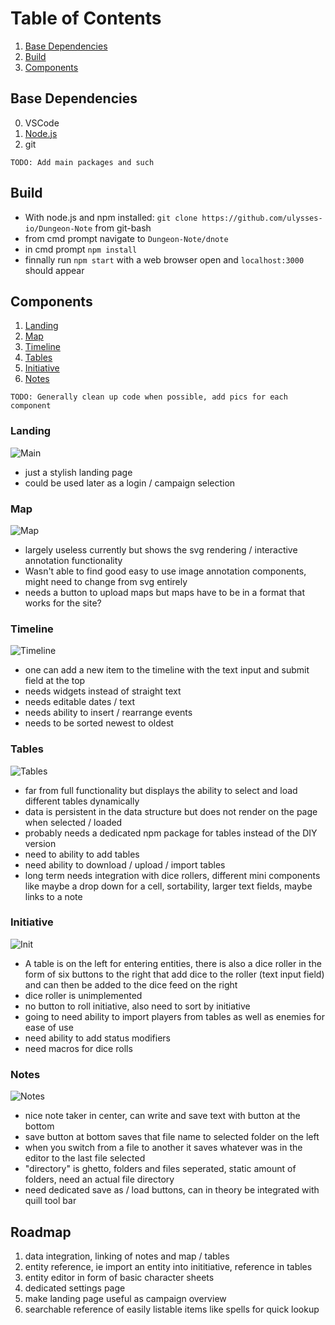 # Table of Contents

1. [Base Dependencies](#base-dependencies)
2. [Build](#build)
3. [Components](#components)


## Base Dependencies 
  0. VSCode
  1. [Node.js](https://nodejs.org/en/)
  2. git

`TODO: Add main packages and such`

## Build
  - With node.js and npm installed: `git clone https://github.com/ulysses-io/Dungeon-Note` from git-bash
  - from cmd prompt navigate to `Dungeon-Note/dnote`
  - in cmd prompt `npm install`
  - finnally run `npm start` with a web browser open and `localhost:3000` should appear
  
## Components
1. [Landing](#landing)
2. [Map](#map)
3. [Timeline](#timeline)
4. [Tables](#tables)
5. [Initiative](#initiative)
6. [Notes](#notes)

`TODO: Generally clean up code when possible, add pics for each component`

### Landing
![Main](https://github.com/ulysses-io/Dungeon-Note/blob/master/doc/pics/home.PNG)
- just a stylish landing page
- could be used later as a login / campaign selection

### Map 
![Map](https://github.com/ulysses-io/Dungeon-Note/blob/master/doc/pics/map.PNG)
- largely useless currently but shows the svg rendering / interactive annotation functionality
- Wasn't able to find good easy to use image annotation components, might need to change from svg entirely
- needs a button to upload maps but maps have to be in a format that works for the site?

### Timeline
![Timeline](https://github.com/ulysses-io/Dungeon-Note/blob/master/doc/pics/timeline.PNG)
- one can add a new item to the timeline with the text input and submit field at the top
- needs widgets instead of straight text
- needs editable dates / text
- needs ability to insert / rearrange events
- needs to be sorted newest to oldest

### Tables
![Tables](https://github.com/ulysses-io/Dungeon-Note/blob/master/doc/pics/tables.PNG)
- far from full functionality but displays the ability to select and load different tables dynamically
- data is persistent in the data structure but does not render on the page when selected / loaded
- probably needs a dedicated npm package for tables instead of the DIY version
- need to ability to add tables
- need ability to download / upload / import tables
- long term needs integration with dice rollers, different mini components like maybe a drop down for a cell, sortability, larger text fields, maybe links to a note

### Initiative
![Init](https://github.com/ulysses-io/Dungeon-Note/blob/master/doc/pics/init.PNG)
- A table is on the left for entering entities, there is also a dice roller in the form of six buttons to the right                         that add dice to the roller (text input field) and can then be added to the dice feed on the right
- dice roller is unimplemented
- no button to roll initiative, also need to sort by initiative
- going to need ability to import players from tables as well as enemies for ease of use
- need ability to add status modifiers 
- need macros for dice rolls

### Notes
![Notes](https://github.com/ulysses-io/Dungeon-Note/blob/master/doc/pics/notes.PNG)
- nice note taker in center, can write and save text with button at the bottom
- save button at bottom saves that file name to selected folder on the left 
- when you switch from a file to another it saves whatever was in the editor to the last file selected
- "directory" is ghetto, folders and files seperated, static amount of folders, need an actual file directory
- need dedicated save as / load buttons, can in theory be integrated with quill tool bar
                    
## Roadmap
1. data integration, linking of notes and map / tables
2. entity reference, ie import an entity into inititiative, reference in tables
3. entity editor in form of basic character sheets 
4. dedicated settings page
5. make landing page useful as campaign overview
6. searchable reference of easily listable items like spells for quick lookup
